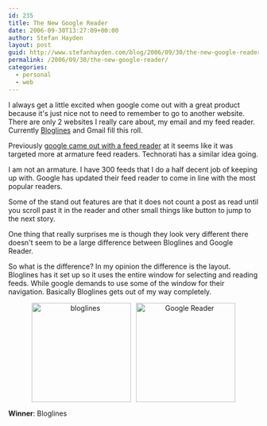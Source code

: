 ```yaml
---
id: 235
title: The New Google Reader
date: 2006-09-30T13:27:09+00:00
author: Stefan Hayden
layout: post
guid: http://www.stefanhayden.com/blog/2006/09/30/the-new-google-reader/
permalink: /2006/09/30/the-new-google-reader/
categories:
  - personal
  - web
---
```

<p>I always get a little excited when google come out with a great product because it's just nice not to need to remember to go to another website. There are only 2 websites I really care about, my email and my feed reader. Currently <a href="http://www.bloglines.com">Bloglines</a> and Gmail fill this roll.</p>
<p>Previously <a href="http://www.google.com/reader/">google came out with a feed reader</a> at it seems like it was targeted more at armature feed readers. Technorati has a similar idea going.</p>
<p>I am not an armature. I have 300 feeds that I do a half decent job of keeping up with. Google has updated their feed reader to come in line with the most popular readers.</p>
<p>Some of the stand out features are that it does not count a post as read until you scroll past it in the reader and other small things like button to jump to the next story.</p>
<p>One thing that really surprises me is though they look very different there doesn't seem to be a large difference between Bloglines and Google Reader.</p>
<p>So what is the difference? In my opinion the difference is the layout. Bloglines has it set up so it uses the entire window for selecting and reading feeds. While google demands to use some of the window for their navigation. Basically Bloglines gets out of my way completely.</p>
<p style="text-align:center"><img src="/blog/wp-content/bloglines.jpg" alt="bloglines" width=200 style="margin-right:10px" /><img src="/blog/wp-content/googlereader2.jpg" alt="Google Reader" width=200 /></p>
<p><strong>Winner</strong>: Bloglines
</p>
